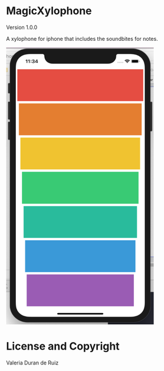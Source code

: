 # MagicXylophone

Version 1.0.0

A xylophone for iphone that includes the soundbites for notes. 

<img src="images/screenShot.png" width="400" height="750" >

# License and Copyright 
Valeria Duran de Ruiz 
